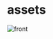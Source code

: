 # assets

![front](https://github.com/aragle/assets/assets/62181222/590d7e44-84f5-40ca-841d-222153d4a947)
